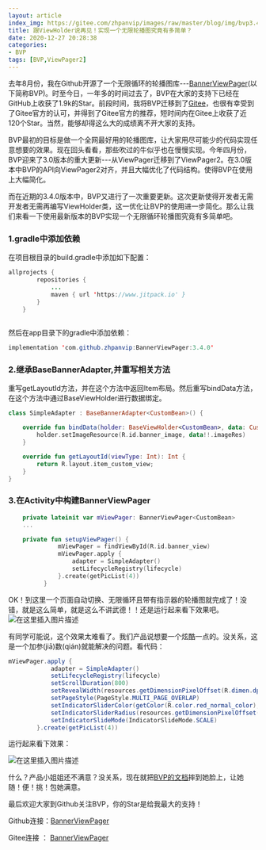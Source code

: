 ```yaml
---
layout: article
index_img: https://gitee.com/zhpanvip/images/raw/master/blog/img/bvp3.4.jpg
title: 跟ViewHolder说再见！实现一个无限轮播图究竟有多简单？
date: 2020-12-27 20:28:38
categories:
- BVP
tags: [BVP,ViewPager2]
--- 
```


去年8月份，我在Github开源了一个无限循环的轮播图库---[BannerViewPager](https://github.com/zhpanvip/BannerViewPager)(以下简称BVP)。时至今日，一年多的时间过去了，BVP在大家的支持下已经在GitHub上收获了1.9k的Star。前段时间，我将BVP迁移到了[Gitee](https://gitee.com/zhpanvip/BannerViewPager)，也很有幸受到了Gitee官方的认可，并得到了Gitee官方的推荐，短时间内在Gitee上收获了近120个Star。当然，能够却得这么大的成绩离不开大家的支持。

BVP最初的目标是做一个全网最好用的轮播图库，让大家用尽可能少的代码实现任意想要的效果。现在回头看看，那些吹过的牛似乎也在慢慢实现。今年四月份，BVP迎来了3.0版本的重大更新---从ViewPager迁移到了ViewPager2。在3.0版本中BVP的API向ViewPager2对齐，并且大幅优化了代码结构。使得BVP在使用上大幅简化。

而在近期的3.4.0版本中，BVP又进行了一次重要更新。这次更新使得开发者无需开发者无需再编写ViewHolder类，这一优化让BVP的使用进一步简化。那么让我们来看一下使用最新版本的BVP实现一个无限循环轮播图究竟有多简单吧。

###  1.gradle中添加依赖
   
在项目根目录的build.gradle中添加如下配置：
```java
allprojects {
		repositories {
			...
			maven { url 'https://www.jitpack.io' }
		}
	}
	
```
然后在app目录下的gradle中添加依赖：

```java
implementation 'com.github.zhpanvip:BannerViewPager:3.4.0'
```

### 2.继承BaseBannerAdapter,并重写相关方法
重写getLayoutId方法，并在这个方法中返回Item布局。然后重写bindData方法，在这个方法中通过BaseViewHolder进行数据绑定。
```kotlin
class SimpleAdapter : BaseBannerAdapter<CustomBean>() {

    override fun bindData(holder: BaseViewHolder<CustomBean>, data: CustomBean?, position: Int, pageSize: Int) {
        holder.setImageResource(R.id.banner_image, data!!.imageRes)
    }

    override fun getLayoutId(viewType: Int): Int {
        return R.layout.item_custom_view;
    }
}
```
### 3.在Activity中构建BannerViewPager
```kotlin
    private lateinit var mViewPager: BannerViewPager<CustomBean>
    ...

    private fun setupViewPager() {
              mViewPager = findViewById(R.id.banner_view)
              mViewPager.apply {
                  adapter = SimpleAdapter()
                  setLifecycleRegistry(lifecycle)
              }.create(getPicList(4))
          }
```

OK！到这里一个页面自动切换、无限循环且带有指示器的轮播图就完成了！没错，就是这么简单，就是这么不讲武德！！还是运行起来看下效果吧。
![在这里插入图片描述](https://img-blog.csdnimg.cn/20201227014912901.gif#pic_center)

有同学可能说，这个效果太难看了。我们产品说想要一个炫酷一点的。没关系，这是一个加参(jiā)数(qián)就能解决的问题。看代码：

```java
mViewPager.apply {
            adapter = SimpleAdapter()
            setLifecycleRegistry(lifecycle)
            setScrollDuration(800)
            setRevealWidth(resources.getDimensionPixelOffset(R.dimen.dp_15))
            setPageStyle(PageStyle.MULTI_PAGE_OVERLAP)
            setIndicatorSliderColor(getColor(R.color.red_normal_color), getColor(R.color.red_checked_color))
            setIndicatorSliderRadius(resources.getDimensionPixelOffset(R.dimen.dp_4), resources.getDimensionPixelOffset(R.dimen.dp_6))
            setIndicatorSlideMode(IndicatorSlideMode.SCALE)
        }.create(getPicList(4))
```
运行起来看下效果：

![在这里插入图片描述](https://img-blog.csdnimg.cn/20201227020759573.gif#pic_center)

什么？产品小姐姐还不满意？没关系，现在就把[BVP的文档](https://github.com/zhpanvip/BannerViewPager/wiki)摔到她脸上，让她 随！便！挑！包她满意。



最后欢迎大家到Github关注BVP，你的Star是给我最大的支持！

Github连接：[BannerViewPager](https://github.com/zhpanvip/BannerViewPager)

Gitee连接  ： [BannerViewPager](https://gitee.com/zhpanvip/BannerViewPager)